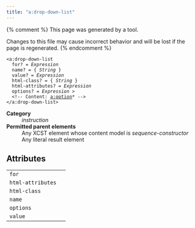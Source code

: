 ```yaml
---
title: "a:drop-down-list"
---
```


{% comment %}
This page was generated by a tool.

Changes to this file may cause incorrect behavior and will be lost if
the page is regenerated.
{% endcomment %}

<div class="ref-element-syntax language-xml highlighter-rouge"><pre class="highlight"><code><span class="nt">&lt;a:drop-down-list</span>
  <span>for</span>? = <i title="Expression">Expression</i>
  <span>name</span>? = { <i>String</i> }
  <span>value</span>? = <i title="Expression">Expression</i>
  <span>html-class</span>? = { <i>String</i> }
  <span>html-attributes</span>? = <i title="Expression">Expression</i>
  <span>options</span>? = <i title="Expression">Expression</i> &gt;
  &lt;!-- Content: <span><a href="option.html">a:option</a>*</span> --&gt;
<span class="nt">&lt;/a:drop-down-list&gt;</span></code></pre></div>
<dl>
   <dt><b>Category</b></dt>
   <dd><i>instruction</i></dd>
   <dt><b>Permitted parent elements</b></dt>
   <dd>Any XCST element whose content model is <i>sequence-constructor</i></dd>
   <dd>Any literal result element</dd>
</dl>
<h2>Attributes</h2>
<div class="table-responsive">
   <table class="ref-attribs">
      <tr>
         <td><code>for</code></td>
         <td></td>
      </tr>
      <tr>
         <td><code>html-attributes</code></td>
         <td></td>
      </tr>
      <tr>
         <td><code>html-class</code></td>
         <td></td>
      </tr>
      <tr>
         <td><code>name</code></td>
         <td></td>
      </tr>
      <tr>
         <td><code>options</code></td>
         <td></td>
      </tr>
      <tr>
         <td><code>value</code></td>
         <td></td>
      </tr>
   </table>
</div>